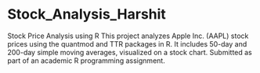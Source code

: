 # Stock_Analysis_Harshit
Stock Price Analysis using R This project analyzes Apple Inc. (AAPL) stock prices using the quantmod and TTR packages in R. It includes 50-day and 200-day simple moving averages, visualized on a stock chart. Submitted as part of an academic R programming assignment.
